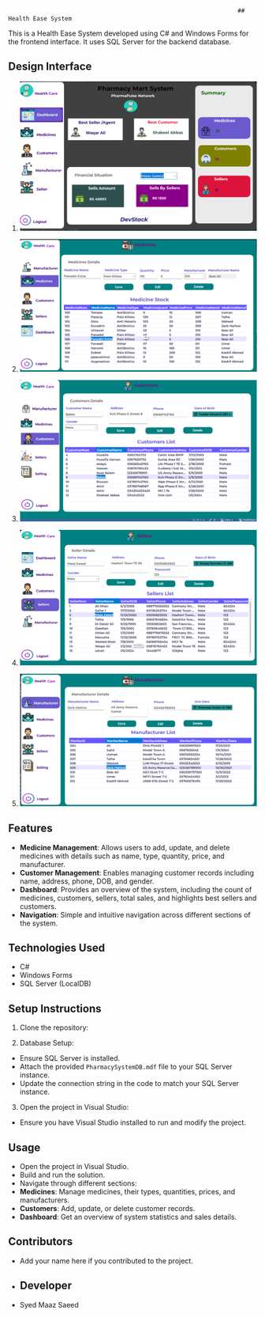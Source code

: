                                                                      ## Health Ease System

This is a Health Ease System developed using C# and Windows Forms for the frontend interface. It uses SQL Server for the backend database.

## Design Interface 

1. ![Dashboard Panel](Assets/Images/Dashboard-Panel.png)
   
2. ![Medicine Cell](Assets/Images/Medicine-Cell.png)
   
3. ![Customer Section](Assets/Images/Customer-Section.png)
   
4. ![Seller Details](Assets/Images/Seller.png)
   
5. ![Manufacturer Section](Assets/Images/Manufacturer-Details.png)

## Features

- **Medicine Management**: Allows users to add, update, and delete medicines with details such as name, type, quantity, price, and manufacturer.
- **Customer Management**: Enables managing customer records including name, address, phone, DOB, and gender.
- **Dashboard**: Provides an overview of the system, including the count of medicines, customers, sellers, total sales, and highlights best sellers and customers.
- **Navigation**: Simple and intuitive navigation across different sections of the system.

## Technologies Used

- C#
- Windows Forms
- SQL Server (LocalDB)

## Setup Instructions

1. Clone the repository:

2. Database Setup:
- Ensure SQL Server is installed.
- Attach the provided `PharmacySystemDB.mdf` file to your SQL Server instance.
- Update the connection string in the code to match your SQL Server instance.

3. Open the project in Visual Studio:
- Ensure you have Visual Studio installed to run and modify the project.

## Usage

- Open the project in Visual Studio.
- Build and run the solution.
- Navigate through different sections:
- **Medicines**: Manage medicines, their types, quantities, prices, and manufacturers.
- **Customers**: Add, update, or delete customer records.
- **Dashboard**: Get an overview of system statistics and sales details.

## Contributors

- Add your name here if you contributed to the project.

- ## Developer
- Syed Maaz Saeed


